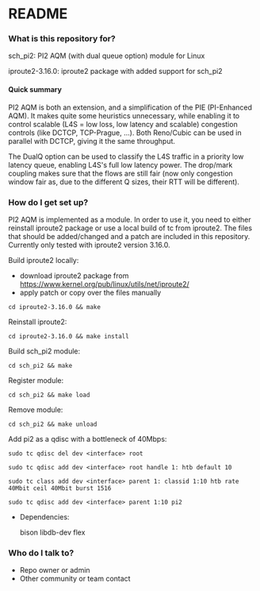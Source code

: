 # README #

### What is this repository for? ###

sch_pi2: PI2 AQM (with dual queue option) module for Linux

iproute2-3.16.0: iproute2 package with added support for sch_pi2

#### Quick summary ####
PI2 AQM is both an extension, and a simplification of the PIE (PI-Enhanced AQM). It makes quite some heuristics unnecessary, while enabling it to control scalable (L4S = low loss, low latency and scalable) congestion controls (like DCTCP, TCP-Prague, ...). Both Reno/Cubic can be used in parallel with DCTCP, giving it the same throughput. 

The DualQ option can be used to classify the L4S traffic in a priority low latency queue, enabling L4S's full low latency power. The drop/mark coupling makes sure that the flows are still fair (now only congestion window fair as, due to the different Q sizes, their RTT will be different). 

### How do I get set up? ###

PI2 AQM is implemented as a module. In order to use it, you need to either reinstall iproute2 package or use a local build of tc from iproute2. The files that should be added/changed and a patch are included in this repository. Currently only tested with iproute2 version 3.16.0.

Build iproute2 locally:  
- download iproute2 package from https://www.kernel.org/pub/linux/utils/net/iproute2/ 
- apply patch or copy over the files manually

`cd iproute2-3.16.0 && make`

Reinstall iproute2:

`cd iproute2-3.16.0 && make install`

Build sch_pi2 module:  

`cd sch_pi2 && make`

Register module:  

`cd sch_pi2 && make load`

Remove module:  

`cd sch_pi2 && make unload`

Add pi2 as a qdisc with a bottleneck of 40Mbps:  

`sudo tc qdisc del dev <interface> root`

`sudo tc qdisc add dev <interface> root handle 1: htb default 10`

`sudo tc class add dev <interface> parent 1: classid 1:10 htb rate 40Mbit ceil 40Mbit burst 1516`

`sudo tc qdisc add dev <interface> parent 1:10 pi2` 


* Dependencies:

  bison libdb-dev flex


### Who do I talk to? ###

* Repo owner or admin
* Other community or team contact
